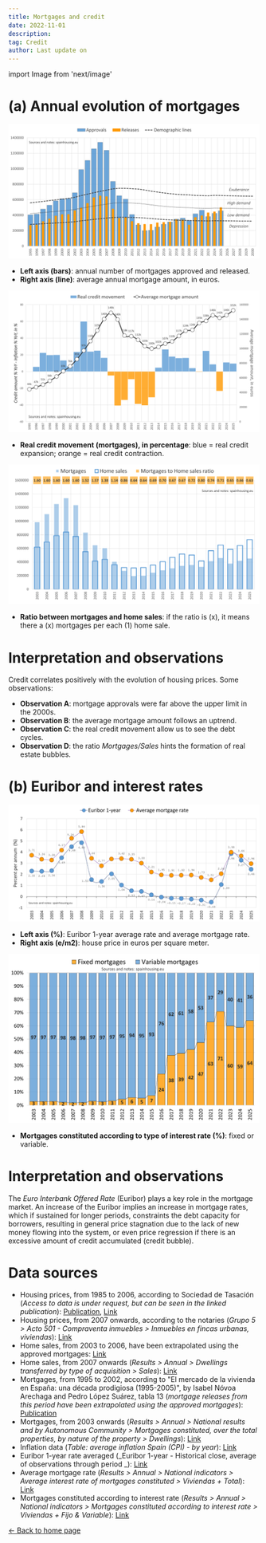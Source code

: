 ```yaml
---
title: Mortgages and credit
date: 2022-11-01
description:
tag: Credit
author: Last update on
---
```


import Image from 'next/image'

# (a) Annual evolution of mortgages

[![Hipotecas en España](/images/credityearly.png)](/images/credityearly.png)

- **Left axis (bars)**: annual number of mortgages approved and released.
- **Right axis (line)**: average annual mortgage amount, in euros.

[![Crédito en España](/images/creditmovement.png)](/images/creditmovement.png)

- **Real credit movement (mortgages), in percentage**: blue = real credit expansion; orange = real credit contraction.

[![Burbuja inmobiliaria](/images/creditratio.png)](/images/creditratio.png)

- **Ratio between mortgages and home sales**: if the ratio is (x), it means there a (x) mortgages per each (1) home sale.

# Interpretation and observations

Credit correlates positively with the evolution of housing prices. Some observations:

- **Observation A**: mortgage approvals were far above the upper limit in the 2000s.
- **Observation B**: the average mortgage amount follows an uptrend.
- **Observation C**: the real credit movement allow us to see the debt cycles.
- **Observation D**: the ratio _Mortgages/Sales_ hints the formation of real estate bubbles.

# (b) Euribor and interest rates

[![Euribor y interes hipotecas](/images/euribor.png)](/images/euribor.png)

- **Left axis (%)**: Euribor 1-year average rate and average mortgage rate.
- **Right axis (e/m2)**: house price in euros per square meter.

[![Tipo de hipotecas firmadas](/images/typemortgage.png)](/images/typemortgage.png)

- **Mortgages constituted according to type of interest rate (%)**: fixed or variable.

# Interpretation and observations

The _Euro Interbank Offered Rate_ (Euribor) plays a key role in the mortgage market. An increase of the Euribor implies an increase in mortgage rates, which if sustained for longer periods, constraints the debt capacity for borrowers, resulting in general price stagnation due to the lack of new money flowing into the system, or even price regression if there is an excessive amount of credit accumulated (credit bubble).

# Data sources

- Housing prices, from 1985 to 2006, according to Sociedad de Tasación (_Access to data is under request, but can be seen in the linked publication_): [Publication](https://www.st-tasacion.es/ext/pdf/estudios/sep19/2-Evolucion_de_Precios_de_Vivienda.pdf), [Link](https://www.st-tasacion.es/informe-de-tendencias-digital/)
- Housing prices, from 2007 onwards, according to the notaries (_Grupo 5 > Acto 501 - Compraventa inmuebles > Inmuebles en fincas urbanas, viviendas_): [Link](http://www.notariado.org/liferay/web/cien/estadisticas-al-completo)
- Home sales, from 2003 to 2006, have been extrapolated using the approved mortgages: [Link](https://www.ine.es/dyngs/INEbase/en/operacion.htm?c=Estadistica_C&cid=1254736170236&menu=resultados&idp=1254735576757#!tabs-1254736169948)
- Home sales, from 2007 onwards (_Results > Annual > Dwellings transferred by type of acquisition  > Sales_): [Link](https://www.ine.es/dyngs/INEbase/en/operacion.htm?c=Estadistica_C&cid=1254736171438&menu=resultados&idp=1254735576757)
- Mortgages, from 1995 to 2002, according to "El mercado de la vivienda en España: una década prodigiosa (1995-2005)", by Isabel Nóvoa Arechaga and Pedro López Suárez, tabla 13 (_mortgage releases from this period have been extrapolated using the approved mortgages_): [Publication](https://dialnet.unirioja.es/descarga/articulo/2499407.pdf)
- Mortgages, from 2003 onwards  (_Results > Annual > National results and by Autonomous Community > Mortgages constituted, over the total properties, by nature of the property > Dwellings_): [Link](https://www.ine.es/dyngs/INEbase/en/operacion.htm?c=Estadistica_C&cid=1254736170236&menu=resultados&idp=1254735576757#!tabs-1254736169948)
- Inflation data (_Table: average inflation Spain (CPI) - by year_): [Link](https://www.inflation.eu/en/inflation-rates/spain/historic-inflation/cpi-inflation-spain.aspx)
- Euribor 1-year rate averaged  (_Euribor 1-year - Historical close, average of observations through period _): [Link](https://sdw.ecb.europa.eu/quickview.do?SERIES_KEY=143.FM.M.U2.EUR.RT.MM.EURIBOR1YD_.HSTA)
- Average mortgage rate (_Results > Annual > National indicators > Average interest rate of mortgages constituted > Viviendas + Total_): [Link](https://www.ine.es/dyngs/INEbase/operacion.htm?c=Estadistica_C&cid=1254736170236&menu=resultados&idp=1254735576606#!tabs-1254736169948)
- Mortgages constituted according to interest rate (_Results > Annual > National indicators > Mortgages constituted according to interest rate > Viviendas + Fijo & Variable_): [Link](https://www.ine.es/dyngs/INEbase/operacion.htm?c=Estadistica_C&cid=1254736170236&menu=resultados&idp=1254735576606#!tabs-1254736169948)

<div class="meta-line"><a class="meta-back" href="/">← Back to home page</a></div>
